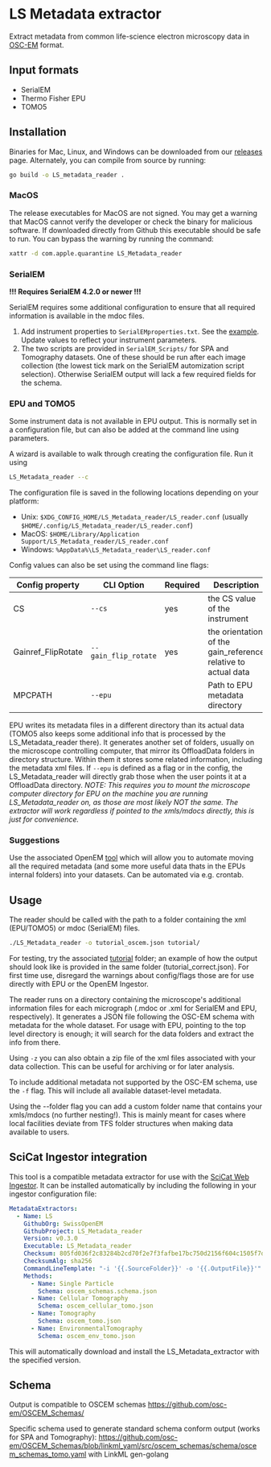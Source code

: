 # LS Metadata extractor
Extract metadata from common life-science electron microscopy data in
[OSC-EM](https://github.com/osc-em) format.

## Input formats

- SerialEM
- Thermo Fisher EPU
- TOMO5

## Installation

Binaries for Mac, Linux, and Windows can be downloaded from our
[releases](https://github.com/SwissOpenEM/LS_Metadata_reader/releases) page.
Alternately, you can compile from source by running:

```sh
go build -o LS_metadata_reader .
```

### MacOS

The release executables for MacOS are not signed. You may get a warning that MacOS
cannot verify the developer or check the binary for malicious software. If downloaded
directly from Github this executable should be safe to run. You can bypass the warning
by running the command:

```sh
xattr -d com.apple.quarantine LS_Metadata_reader
```

### SerialEM

**!!! Requires SerialEM 4.2.0 or newer !!!**

SerialEM requires some additional configuration to ensure that all required information
is available in the mdoc files.

1. Add instrument properties to `SerialEMproperties.txt`. See the
   [example](SerialEM_Scripts/SerialEMproperties_GlobalAutodocEntry_Example.txt). Update
   values to reflect your instrument parameters.
2. The two scripts are provided in `SerialEM_Scripts/` for SPA and Tomography datasets.
   One of these should be run after each image collection (the lowest tick mark on the
   SerialEM automization script selection). Otherwise SerialEM output will lack a few
   required fields for the schema.


### EPU and TOMO5

Some instrument data is not available in EPU output. This is normally set in a
configuration file, but can also be added at the command line using parameters.

A wizard is available to walk through creating the configuration file. Run it using

```sh
LS_Metadata_reader --c
```

The configuration file is saved in the following locations depending on your platform:

   - Unix: `$XDG_CONFIG_HOME/LS_Metadata_reader/LS_reader.conf` (usually `$HOME/.config/LS_Metadata_reader/LS_reader.conf`)
   - MacOS: `$HOME/Library/Application Support/LS_Metadata_reader/LS_reader.conf`
   - Windows: `%AppData%\LS_Metadata_reader\LS_reader.conf`

Config values can also be set using the command line flags:

| Config property | CLI Option | Required | Description |
| ------------- | -------- | ---------- | --- |
| CS  | `--cs` | yes |the CS value of the instrument
| Gainref_FlipRotate | `--gain_flip_rotate` | yes | the orientation of the gain_reference relative to actual data
| MPCPATH | `--epu` | | Path to EPU metadata directory

EPU writes its metadata files in a different directory than its actual data (TOMO5 also
keeps some additional info that is processed by the LS_Metadata_reader there). It
generates another set of folders, usually on the microscope controlling computer, that
mirror its OffloadData folders in directory structure. Within them it stores some
related information, including the metadata xml files. If `--epu` is defined as a flag
or in the config, the LS_Metadata_reader will directly grab those when the user points
it at a OffloadData directory.
*NOTE: This requires you to mount the microscope computer directory for EPU on the
machine you are running LS_Metadata_reader on, as those are most likely NOT the same.
The extractor will work regardless if pointed to the xmls/mdocs directly, this is just
for convenience.*

### Suggestions

Use the associated OpenEM [tool](https://github.com/SwissOpenEM/epu_dataset_merger) which will allow you to automate moving all the required metadata (and some more useful data thats in the EPUs internal folders) into your datasets. Can be automated via e.g. crontab.


## Usage

The reader should be called with the path to a folder containing the xml (EPU/TOMO5) or
mdoc (SerialEM) files.

```sh
./LS_Metadata_reader -o tutorial_oscem.json tutorial/
```

For testing, try the associated [tutorial](tutorial/) folder; an example of how the
output should look like is provided in the same folder (tutorial_correct.json). For
first time use, disregard the warnings about config/flags those are for use directly
with EPU or the OpenEM Ingestor.

The reader runs on a directory containing the microscope's additional information files
for each micrograph (.mdoc or .xml for SerialEM and EPU, respectively). It generates a
JSON file following the OSC-EM schema with metadata for the whole dataset. For
usage with EPU, pointing to the top level directory is enough; it will search for the
data folders and extract the info from there.

Using `-z` you can also obtain a zip file of the xml files associated with your data
collection. This can be useful for archiving or for later analysis.

To include additional metadata not supported by the OSC-EM schema, use the `-f` flag.
This will include all available dataset-level metadata.

Using the --folder flag you can add a custom folder name that contains your xmls/mdocs 
(no further nesting!). This is mainly meant for cases where local facilities deviate
from TFS folder structures when making data available to users.


## SciCat Ingestor integration

This tool is a compatible metadata extractor for use with the [SciCat Web
Ingestor](https://github.com/SwissOpenEM/Ingestor). It can be installed automatically by
including the following in your ingestor configuration file:

```yaml
MetadataExtractors:
  - Name: LS
    GithubOrg: SwissOpenEM
    GithubProject: LS_Metadata_reader
    Version: v0.3.0
    Executable: LS_Metadata_reader
    Checksum: 805fd036f2c83284b2cd70f2e7f3fafbe17bc750d2156f604c1505f7d5791d75
    ChecksumAlg: sha256
    CommandLineTemplate: "-i '{{.SourceFolder}}' -o '{{.OutputFile}}'"
    Methods:
      - Name: Single Particle
        Schema: oscem_schemas.schema.json
      - Name: Cellular Tomography
        Schema: oscem_cellular_tomo.json
      - Name: Tomography
        Schema: oscem_tomo.json
      - Name: EnvironmentalTomography
        Schema: oscem_env_tomo.json
```

This will automatically download and install the LS_Metadata_extractor with the
specified version.

## Schema
Output is compatible to OSCEM schemas https://github.com/osc-em/OSCEM_Schemas/

Specific schema used to generate standard schema conform output (works for SPA and
Tomography):
https://github.com/osc-em/OSCEM_Schemas/blob/linkml_yaml/src/oscem_schemas/schema/oscem_schemas_tomo.yaml
with LinkML gen-golang
